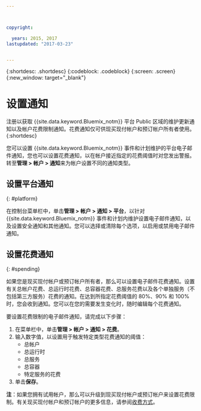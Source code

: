 ```yaml
---



copyright:

  years: 2015, 2017
lastupdated: "2017-03-23"


---
```


{:shortdesc: .shortdesc}
{:codeblock: .codeblock}
{:screen: .screen}
{:new_window: target="_blank"}

# 设置通知
注册以获取 {{site.data.keyword.Bluemix_notm}} 平台 Public 区域的维护更新通知以及帐户花费限制通知。花费通知仅可供现买现付帐户和预订帐户所有者使用。{:shortdesc}

您可以设置 {{site.data.keyword.Bluemix_notm}} 事件和计划维护的平台电子邮件通知，您也可以设置花费通知，以在帐户接近指定的花费阈值时对您发出警报。转至**管理 > 帐户 > 通知**来为帐户设置不同的通知类型。

## 设置平台通知
{: #platform}

在控制台菜单栏中，单击**管理 > 帐户 > 通知 > 平台**，以针对 {{site.data.keyword.Bluemix_notm}} 事件和计划内维护设置电子邮件通知，以及设置安全通知和其他通知。您可以选择或清除每个选项，以启用或禁用电子邮件通知。

## 设置花费通知
{: #spending}

如果您是现买现付帐户或预订帐户所有者，那么可以设置电子邮件花费通知。设置有关总帐户花费、总运行时花费、总容器花费、总服务花费以及各个单独服务（不包括第三方服务）花费的通知。在达到所指定花费阈值的 80%、90% 和 100% 时，您会收到通知。您可以在您的需要发生变化时，随时编辑每个花费通知。

要设置花费限制的电子邮件通知，请完成以下步骤：
1. 在菜单栏中，单击**管理 > 帐户 > 通知 > 花费**。 
2. 输入数字值，以设置用于触发特定类型花费通知的阈值：
    * 总帐户
    * 总运行时
    * 总服务
    * 总容器
    * 特定服务的花费
3. 单击**保存**。

**注**：如果您拥有试用帐户，那么可以升级到现买现付帐户或预订帐户来设置花费限制。有关现买现付帐户和预订帐户的更多信息，请参阅[收费方式](/docs/pricing/how_charged.html)。
